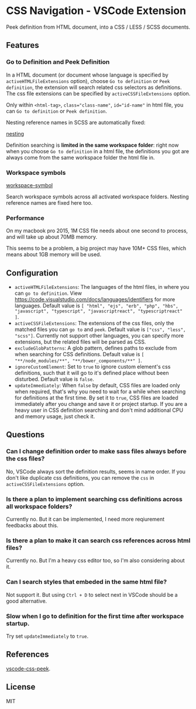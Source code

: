 # CSS Navigation - VSCode Extension

Peek definition from HTML document, into a CSS / LESS / SCSS documents.


## Features

### Go to Definition and Peek Definition

In a HTML document (or document whose language is specified by `activeHTMLFileExtensions` option), choose `Go to definition` or `Peek definition`, the extension will search related css selectors as definitions. The css file extensions can be specified by `activeCSSFileExtensions` option.

Only within `<html-tag>`, `class="class-name"`, `id="id-name"` in html file, you can `Go to definition` or `Peek definition`.

Nesting reference names in SCSS are automatically fixed:

[nesting](images/nesting.gif)

Definition searching is **limited in the same workspace folder**: right now when you choose `Go to definition` in a html file, the definitions you got are always come from the same workspace folder the html file in.


### Workspace symbols

[workspace-symbol](images/workspace-symbol.gif)

Search workspace symbols across all activated workspace folders. Nesting reference names are fixed here too.


### Performance

On my macbook pro 2015, 1M CSS file needs about one second to process, and will take up about 70MB memory.

This seems to be a problem, a big project may have 10M+ CSS files, which means about 1GB memory will be used.


## Configuration

 - `activeHTMLFileExtensions`: The languages of the html files, in where you can `go to definition`. View <https://code.visualstudio.com/docs/languages/identifiers> for more languages. Default value is `[ "html", "ejs", "erb", "php", "hbs", "javascript", "typescript", "javascriptreact", "typescriptreact"	]`.
 - `activeCSSFileExtensions`: The extensions of the css files, only the matched files you can `go to` and `peek`. Default value is `["css", "less", "scss"]`. Currently not support other languages, you can specify more extensions, but the related files will be parsed as CSS.
 - `excludeGlobPatterns`: A glob pattern, defines paths to exclude from when searching for CSS definitions. Default value is `[ "**/node_modules/**", "**/bower_components/**" ]`.
 - `ignoreCustomElement`: Set to `true` to ignore custom element's css definitions, such that it will go to it's defined place without been disturbed. Default value is `false`.
 - `updateImmediately`: When `false` by default, CSS files are loaded only when required, that's why you need to wait for a while when searching for definitions at the first time. By set it to `true`, CSS files are loaded immediately after you change and save it or project startup. If you are a heavy user in CSS definition searching and don't mind additional CPU and memory usage, just check it.


## Questions

### Can I change definition order to make sass files always before the css files?
No, VSCode always sort the definition results, seems in name order. If you don't like duplicate css definitions, you can remove the `css` in `activeCSSFileExtensions` option.

### Is there a plan to implement searching css definitions across all workspace folders?
Currently no. But it can be implemented, I need more reqiurement feedbacks about this.

### Is there a plan to make it can search css references across html files?
Currently no. But I'm a heavy css editor too, so I'm also considering about it.

### Can I search styles that embeded in the same html file?
Not support it. But using `Ctrl + D` to select next in VSCode should be a good alternative.

### Slow when I go to definition for the first time after workspace startup.
Try set `updateImmediately` to `true`.


## References
[vscode-css-peek](https://github.com/pranaygp/vscode-css-peek/tree/master/client).


## License
MIT